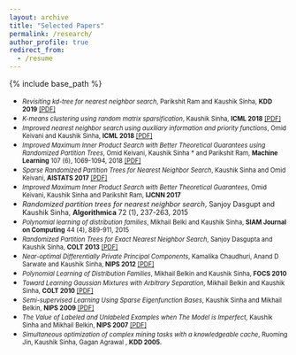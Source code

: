```yaml
---
layout: archive
title: "Selected Papers"
permalink: /research/
author_profile: true
redirect_from:
  - /resume
---
```


{% include base_path %}


* <span style="font-size:0.8em;">*Revisiting kd-tree for nearest neighbor search*, Parikshit Ram and Kaushik Sinha, **KDD 2019** [[PDF]](https://dl.acm.org/doi/10.1145/3292500.3330875)</span>
* <span style="font-size:0.8em;">*K-means clustering using random matrix sparsification*, Kaushik Sinha, **ICML 2018** [[PDF]](http://proceedings.mlr.press/v80/sinha18a/sinha18a.pdf)</span>
* <span style="font-size:0.8em;">*Improved nearest neighbor search using auxiliary information and priority functions*, Omid Keivani and Kaushik Sinha, **ICML 2018** [[PDF]](http://proceedings.mlr.press/v80/keivani18a/keivani18a.pdf)</span>
* <span style="font-size:0.8em;">*Improved Maximum Inner Product Search with Better Theoretical Guarantees using Randomized Partition Trees*, Omid Keivani, Kaushik Sinha * and Parikshit Ram, **Machine Learning** 107 (6), 1069-1094, 2018 [[PDF]](https://link.springer.com/epdf/10.1007/s10994-018-5711-7?author_access_token=Et6KtKsuj7uwxlS3Q7waPfe4RwlQNchNByi7wbcMAY7z_DLO1dOggg-RRe9wxrGSzY7TOwK4ZqGNCoupVn0AHeQPVlHfN2bHTA0dPLV8sZnrgzYeYej7VihUjyMWGOM6ggrlIZkod2J7KMGeXY8HxA%3D%3D)</span>
* <span style="font-size:0.8em;">*Sparse Randomized Partition Trees for Nearest Neighbor Search*, Kaushik Sinha and Omid Keivani, **AISTATS 2017** [[PDF]](http://proceedings.mlr.press/v54/sinha17a/sinha17a.pdf)</span>
* <span style="font-size:0.8em;">*Improved Maximum Inner Product Search with Better Theoretical Guarantees*, Omid Keivani, Kaushik Sinha and Parikshit Ram, **IJCNN 2017**</span>
* <span style="font-size:0.9em;">*Randomized partition trees for nearest neighbor search*, Sanjoy Dasgupt and Kaushik Sinha, **Algorithmica** 72 (1), 237-263, 2015</span>
* <span style="font-size:0.8em;">*Polynomial learning of distribution families*, Mikhail Belki and Kaushik Sinha, **SIAM Journal on Computing** 44 (4), 889-911, 2015</span>
* <span style="font-size:0.8em;">*Randomized Partition Trees for Exact Nearest Neighbor Search*, Sanjoy Dasgupta and Kaushik Sinha, **COLT 2013** [[PDF]](http://proceedings.mlr.press/v30/Dasgupta13.pdf)</span>
* <span style="font-size:0.8em;">*Near-optimal Differentially Private Principal Components*, Kamalika Chaudhuri, Anand D Sarwate and Kaushik Sinha, **NIPS 2012** [[PDF]](https://papers.nips.cc/paper/4565-near-optimal-differentially-private-principal-components.pdf)</span>
* <span style="font-size:0.8em;">*Polynomial Learning of Distribution Families*, Mikhail Belkin and Kaushik Sinha, **FOCS 2010**</span>
* <span style="font-size:0.8em;">*Toward Learning Gaussian Mixtures with Arbitrary Separation*, Mikhail Belkin and Kaushik Sinha, **COLT 2010** [[PDF]](http://www.learningtheory.org/colt2010/papers/082sinha.pdf)</span>
* <span style="font-size:0.8em;">*Semi-supervised Learning Using Sparse Eigenfunction Bases*, Kaushik Sinha and Mikhail Belkin, **NIPS 2009** [[PDF]](https://papers.nips.cc/paper/3852-semi-supervised-learning-using-sparse-eigenfunction-bases.pdf)</span>
* <span style="font-size:0.8em;">*The Value of Labeled and Unlabeled Examples when The Model is Imperfect*, Kaushik Sinha and Mikhail Belkin, **NIPS 2007** [[PDF]](https://papers.nips.cc/paper/3345-the-value-of-labeled-and-unlabeled-examples-when-the-model-is-imperfect.pdf)</span>
* <span style="font-size:0.8em;">*Simultaneous optimization of complex mining tasks with a knowledgeable cache*, Ruoming Jin, Kaushik Sinha, Gagan Agrawal , **KDD 2005.**</span>
